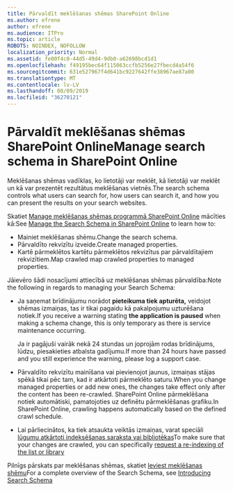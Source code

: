 ```yaml
---
title: Pārvaldīt meklēšanas shēmas SharePoint Online
ms.author: efrene
author: efrene
ms.audience: ITPro
ms.topic: article
ROBOTS: NOINDEX, NOFOLLOW
localization_priority: Normal
ms.assetid: fe00f4c0-44d5-49d4-9db0-a62698bcd1d1
ms.openlocfilehash: f49195bec64f115063ccfb5256e27fbecd4a54f6
ms.sourcegitcommit: 631e527967f4d641bc9227642ffe38967ae87a00
ms.translationtype: MT
ms.contentlocale: lv-LV
ms.lasthandoff: 08/09/2019
ms.locfileid: "36270121"
---
```

# <a name="manage-search-schema-in-sharepoint-online"></a><span data-ttu-id="ac6cd-102">Pārvaldīt meklēšanas shēmas SharePoint Online</span><span class="sxs-lookup"><span data-stu-id="ac6cd-102">Manage search schema in SharePoint Online</span></span>

<span data-ttu-id="ac6cd-103">Meklēšanas shēmas vadīklas, ko lietotāji var meklēt, kā lietotāji var meklēt un kā var prezentēt rezultātus meklēšanas vietnēs.</span><span class="sxs-lookup"><span data-stu-id="ac6cd-103">The search schema controls what users can search for, how users can search it, and how you can present the results on your search websites.</span></span> 

<span data-ttu-id="ac6cd-104">Skatiet [Manage meklēšanas shēmas programmā SharePoint Online](https://docs.microsoft.com/sharepoint/manage-search-schema) mācīties kā:</span><span class="sxs-lookup"><span data-stu-id="ac6cd-104">See [Manage the Search Schema in SharePoint Online](https://docs.microsoft.com/sharepoint/manage-search-schema) to learn how to:</span></span> 
- <span data-ttu-id="ac6cd-105">Mainiet meklēšanas shēmu.</span><span class="sxs-lookup"><span data-stu-id="ac6cd-105">Change the search schema.</span></span>
- <span data-ttu-id="ac6cd-106">Pārvaldīto rekvizītu izveide.</span><span class="sxs-lookup"><span data-stu-id="ac6cd-106">Create managed properties.</span></span>
- <span data-ttu-id="ac6cd-107">Kartē pārmeklētos kartētu pārmeklētos rekvizītus par pārvaldītajiem rekvizītiem.</span><span class="sxs-lookup"><span data-stu-id="ac6cd-107">Map crawled map crawled properties to managed properties.</span></span>

<span data-ttu-id="ac6cd-108">Jāievēro šādi nosacījumi attiecībā uz meklēšanas shēmas pārvaldība:</span><span class="sxs-lookup"><span data-stu-id="ac6cd-108">Note the following in regards to managing your Search Schema:</span></span>

- <span data-ttu-id="ac6cd-109">Ja saņemat brīdinājumu norādot **pieteikuma tiek apturēta,** veidojot shēmas izmaiņas, tas ir tikai pagaidu kā pakalpojumu uzturēšana notiek.</span><span class="sxs-lookup"><span data-stu-id="ac6cd-109">If you receive a warning stating **the application is paused** when making a schema change, this is only temporary as there is service maintenance occurring.</span></span> 

    <span data-ttu-id="ac6cd-110">Ja ir pagājuši vairāk nekā 24 stundas un joprojām rodas brīdinājums, lūdzu, piesakieties atbalsta gadījumu.</span><span class="sxs-lookup"><span data-stu-id="ac6cd-110">If more than 24 hours have passed and you still experience the warning, please log a support case.</span></span>
- <span data-ttu-id="ac6cd-111">Pārvaldīto rekvizītu mainīšana vai pievienojot jaunus, izmaiņas stājas spēkā tikai pēc tam, kad ir atkārtoti pārmeklēto saturu.</span><span class="sxs-lookup"><span data-stu-id="ac6cd-111">When you change managed properties or add new ones, the changes take effect only after the content has been re-crawled.</span></span> <span data-ttu-id="ac6cd-112">SharePoint Online pārmeklēšana notiek automātiski, pamatojoties uz definētu pārmeklēšanas grafiku.</span><span class="sxs-lookup"><span data-stu-id="ac6cd-112">In SharePoint Online, crawling happens automatically based on the defined crawl schedule.</span></span>
- <span data-ttu-id="ac6cd-113">Lai pārliecinātos, ka tiek atsaukta veiktās izmaiņas, varat speciāli [lūgumu atkārtoti indeksēšanas saraksta vai bibliotēkas](https://docs.microsoft.com/sharepoint/manage-search-schema#request-re-indexing-of-a-document-library-or-list)</span><span class="sxs-lookup"><span data-stu-id="ac6cd-113">To make sure that your changes are crawled, you can specifically [request a re-indexing of the list or library](https://docs.microsoft.com/sharepoint/manage-search-schema#request-re-indexing-of-a-document-library-or-list)</span></span> 

<span data-ttu-id="ac6cd-114">Pilnīgs pārskats par meklēšanas shēmas, skatiet [Ieviest meklēšanas shēmu](https://blogs.technet.microsoft.com/tothesharepoint/2012/11/25/introducing-search-schema-for-sharepoint-2013/)</span><span class="sxs-lookup"><span data-stu-id="ac6cd-114">For a complete overview of the Search Schema, see [Introducing Search Schema](https://blogs.technet.microsoft.com/tothesharepoint/2012/11/25/introducing-search-schema-for-sharepoint-2013/)</span></span> 


